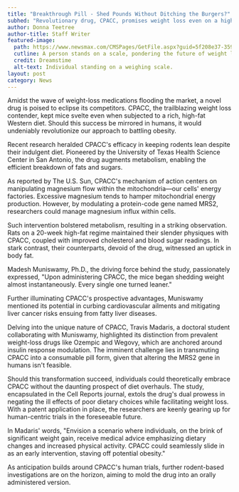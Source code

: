 ```yaml
---
title: "Breakthrough Pill - Shed Pounds Without Ditching the Burgers?"
subhed: "Revolutionary drug, CPACC, promises weight loss even on a high-fat diet, moving into human trials soon."
author: Donna Teetree
author-title: Staff Writer
featured-image: 
  path: https://www.newsmax.com/CMSPages/GetFile.aspx?guid=5f208e37-359c-4c7b-8489-9151ce932ce2&SiteName=Newsmax&maxsidesize=600
  cutline: A person stands on a scale, pondering the future of weight loss.
  credit: Dreamstime
  alt-text: Individual standing on a weighing scale.
layout: post
category: News
---
```


Amidst the wave of weight-loss medications flooding the market, a novel drug is poised to eclipse its competitors. CPACC, the trailblazing weight loss contender, kept mice svelte even when subjected to a rich, high-fat Western diet. Should this success be mirrored in humans, it would undeniably revolutionize our approach to battling obesity.

Recent research heralded CPACC's efficacy in keeping rodents lean despite their indulgent diet. Pioneered by the University of Texas Health Science Center in San Antonio, the drug augments metabolism, enabling the efficient breakdown of fats and sugars.

As reported by The U.S. Sun, CPACC's mechanism of action centers on manipulating magnesium flow within the mitochondria—our cells' energy factories. Excessive magnesium tends to hamper mitochondrial energy production. However, by modulating a protein-code gene named MRS2, researchers could manage magnesium influx within cells.

Such intervention bolstered metabolism, resulting in a striking observation. Rats on a 20-week high-fat regime maintained their slender physiques with CPACC, coupled with improved cholesterol and blood sugar readings. In stark contrast, their counterparts, devoid of the drug, witnessed an uptick in body fat.

Madesh Muniswamy, Ph.D., the driving force behind the study, passionately expressed, "Upon administering CPACC, the mice began shedding weight almost instantaneously. Every single one turned leaner."

Further illuminating CPACC's prospective advantages, Muniswamy mentioned its potential in curbing cardiovascular ailments and mitigating liver cancer risks ensuing from fatty liver diseases.

Delving into the unique nature of CPACC, Travis Madaris, a doctoral student collaborating with Muniswamy, highlighted its distinction from prevalent weight-loss drugs like Ozempic and Wegovy, which are anchored around insulin response modulation. The imminent challenge lies in transmuting CPACC into a consumable pill form, given that altering the MRS2 gene in humans isn't feasible.

Should this transformation succeed, individuals could theoretically embrace CPACC without the daunting prospect of diet overhauls. The study, encapsulated in the Cell Reports journal, extols the drug's dual prowess in negating the ill effects of poor dietary choices while facilitating weight loss. With a patent application in place, the researchers are keenly gearing up for human-centric trials in the foreseeable future.

In Madaris' words, "Envision a scenario where individuals, on the brink of significant weight gain, receive medical advice emphasizing dietary changes and increased physical activity. CPACC could seamlessly slide in as an early intervention, staving off potential obesity."

As anticipation builds around CPACC's human trials, further rodent-based investigations are on the horizon, aiming to mold the drug into an orally administered version.
